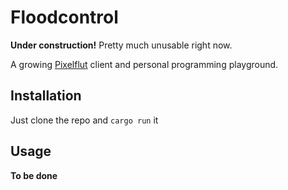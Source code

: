 # Floodcontrol
**Under construction!**
Pretty much unusable right now.

A growing [Pixelflut](https://github.com/defnull/pixelflut) client and personal programming playground.

## Installation
Just clone the repo and `cargo run` it

## Usage
**To be done**

